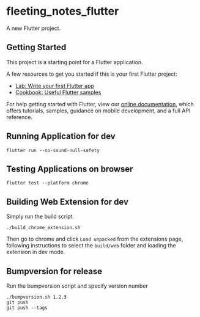 # fleeting_notes_flutter

A new Flutter project.

## Getting Started

This project is a starting point for a Flutter application.

A few resources to get you started if this is your first Flutter project:

- [Lab: Write your first Flutter app](https://flutter.dev/docs/get-started/codelab)
- [Cookbook: Useful Flutter samples](https://flutter.dev/docs/cookbook)

For help getting started with Flutter, view our
[online documentation](https://flutter.dev/docs), which offers tutorials,
samples, guidance on mobile development, and a full API reference.

## Running Application for dev
```
flutter run --no-sound-null-safety
```

## Testing Applications on browser
```
flutter test --platform chrome
```

## Building Web Extension for dev

Simply run the build script.
```
./build_chrome_extension.sh
```
Then go to chrome and click `Load unpacked` from the extensions page, following instructions to select the `build/web` folder and loading the extension in dev mode.

## Bumpversion for release
Run the bumpversion script and specify version number
```
./bumpversion.sh 1.2.3
git push
git push --tags
```